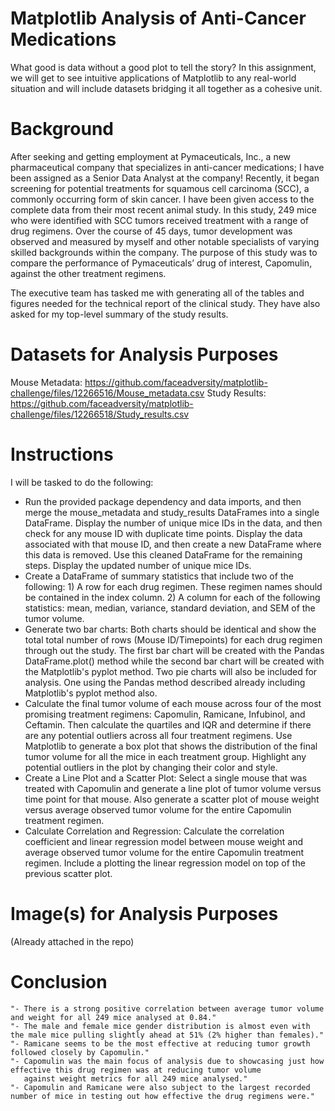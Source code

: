 # Matplotlib Analysis of Anti-Cancer Medications
What good is data without a good plot to tell the story? In this assignment, we will get to see intuitive applications of Matplotlib to any real-world situation and will include datasets bridging it all together as a cohesive unit.
# Background
After seeking and getting employment at Pymaceuticals, Inc., a new pharmaceutical company that specializes in anti-cancer medications; I have been assigned as a Senior Data Analyst at the company! Recently, it began screening for potential treatments for squamous cell carcinoma (SCC), a commonly occurring form of skin cancer. I have been given access to the complete data from their most recent animal study. In this study, 249 mice who were identified with SCC tumors received treatment with a range of drug regimens. Over the course of 45 days, tumor development was observed and measured by myself and other notable specialists of varying skilled backgrounds within the company. The purpose of this study was to compare the performance of Pymaceuticals’ drug of interest, Capomulin, against the other treatment regimens.

The executive team has tasked me with generating all of the tables and figures needed for the technical report of the clinical study. They have also asked for my top-level summary of the study results.
# Datasets for Analysis Purposes
Mouse Metadata: https://github.com/faceadversity/matplotlib-challenge/files/12266516/Mouse_metadata.csv
Study Results: https://github.com/faceadversity/matplotlib-challenge/files/12266518/Study_results.csv
# Instructions
I will be tasked to do the following:
* Run the provided package dependency and data imports, and then merge the mouse_metadata and study_results DataFrames into a single DataFrame. Display      the number of unique mice IDs in the data, and then check for any mouse ID with duplicate time points. Display the data associated with that mouse ID,     and then create a new DataFrame where this data is removed. Use this cleaned DataFrame for the remaining steps. Display the updated number of unique       mice IDs.
* Create a DataFrame of summary statistics that include two of the following: 1) A row for each drug regimen. These regimen names should be contained in     the index column. 2) A column for each of the following statistics: mean, median, variance, standard deviation, and SEM of the tumor volume.
* Generate two bar charts: Both charts should be identical and show the total total number of rows (Mouse ID/Timepoints) for each drug regimen through 
  out the study. The first bar chart will be created with the Pandas DataFrame.plot() method while the second bar chart will be created with the 
  Matplotlib's pyplot method. Two pie charts will also be included for analysis. One using the Pandas method described already including Matplotlib's        pyplot method also.
* Calculate the final tumor volume of each mouse across four of the most promising treatment regimens: Capomulin, Ramicane, Infubinol, and Ceftamin. 
  Then calculate the quartiles and IQR and determine if there are any potential outliers across all four treatment regimens. Use Matplotlib to generate a 
  box plot that shows the distribution of the final tumor volume for all the mice in each treatment group.
  Highlight any potential outliers in the plot by changing their color and style.
* Create a Line Plot and a Scatter Plot: Select a single mouse that was treated with Capomulin and generate a line plot of tumor volume versus time point 
  for that mouse. Also generate a scatter plot of mouse weight versus average observed tumor volume for the entire Capomulin treatment regimen.
* Calculate Correlation and Regression: Calculate the correlation coefficient and linear regression model between mouse weight and average observed tumor 
  volume for the entire Capomulin treatment regimen. Include a plotting the linear regression model on top of the previous scatter plot.
# Image(s) for Analysis Purposes
(Already attached in the repo)
# Conclusion
    "- There is a strong positive correlation between average tumor volume and weight for all 249 mice analysed at 0.84."
    "- The male and female mice gender distribution is almost even with the male mice pulling slightly ahead at 51% (2% higher than females)."
    "- Ramicane seems to be the most effective at reducing tumor growth followed closely by Capomulin."
    "- Capomulin was the main focus of analysis due to showcasing just how effective this drug regimen was at reducing tumor volume 
       against weight metrics for all 249 mice analysed."
    "- Capomulin and Ramicane were also subject to the largest recorded number of mice in testing out how effective the drug regimens were."
